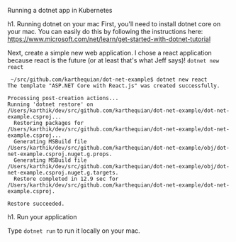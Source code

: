 Running a dotnet app in Kubernetes

h1. Running dotnet on your mac
First, you'll need to install dotnet core on your mac. You can easily do this by following the instructions here: https://www.microsoft.com/net/learn/get-started-with-dotnet-tutorial

Next, create a simple new web application. I chose a react application because react is the future (or at least that's what Jeff says)! `dotnet new react`

```
 ~/src/github.com/karthequian/dot-net-example$ dotnet new react
The template "ASP.NET Core with React.js" was created successfully.

Processing post-creation actions...
Running 'dotnet restore' on /Users/karthik/dev/src/github.com/karthequian/dot-net-example/dot-net-example.csproj...
  Restoring packages for /Users/karthik/dev/src/github.com/karthequian/dot-net-example/dot-net-example.csproj...
  Generating MSBuild file /Users/karthik/dev/src/github.com/karthequian/dot-net-example/obj/dot-net-example.csproj.nuget.g.props.
  Generating MSBuild file /Users/karthik/dev/src/github.com/karthequian/dot-net-example/obj/dot-net-example.csproj.nuget.g.targets.
  Restore completed in 12.9 sec for /Users/karthik/dev/src/github.com/karthequian/dot-net-example/dot-net-example.csproj.

Restore succeeded.
```

h1. Run your application

Type `dotnet run` to run it locally on your mac.
